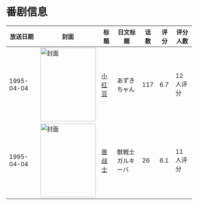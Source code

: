 # 番剧信息

|放送日期|封面|标题|日文标题|话数|评分|评分人数|
|---|---|---|---|---|---|---|
|1995-04-04|<img src="https://lain.bgm.tv/pic/cover/c/54/6c/81011_f6CfP.jpg" alt="封面" style="width:150px;height:200px;object-fit:cover;">|[小红豆](https://bangumi.tv/subject/81011)|あずきちゃん|117|6.7|12人评分|
|1995-04-04|<img src="https://lain.bgm.tv/pic/cover/c/bd/0d/196288_zW26E.jpg" alt="封面" style="width:150px;height:200px;object-fit:cover;">|[兽战士](https://bangumi.tv/subject/196288)|獣戦士ガルキーバ|26|6.1|11人评分|
